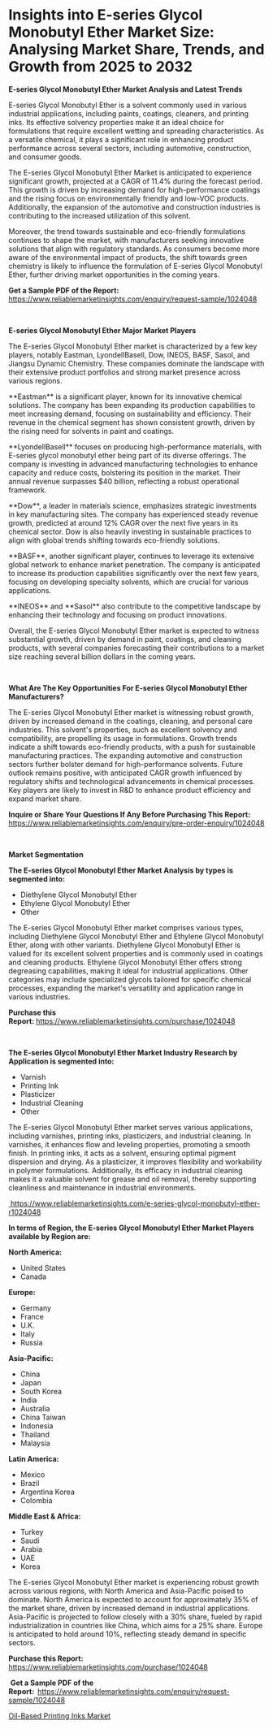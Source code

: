 <p><h1>Insights into E-series Glycol Monobutyl Ether Market Size: Analysing Market Share, Trends, and Growth from 2025 to 2032</h1></p><p><strong>E-series Glycol Monobutyl Ether Market Analysis and Latest Trends</strong></p>
<p><p>E-series Glycol Monobutyl Ether is a solvent commonly used in various industrial applications, including paints, coatings, cleaners, and printing inks. Its effective solvency properties make it an ideal choice for formulations that require excellent wetting and spreading characteristics. As a versatile chemical, it plays a significant role in enhancing product performance across several sectors, including automotive, construction, and consumer goods.</p><p>The E-series Glycol Monobutyl Ether Market is anticipated to experience significant growth, projected at a CAGR of 11.4% during the forecast period. This growth is driven by increasing demand for high-performance coatings and the rising focus on environmentally friendly and low-VOC products. Additionally, the expansion of the automotive and construction industries is contributing to the increased utilization of this solvent. </p><p>Moreover, the trend towards sustainable and eco-friendly formulations continues to shape the market, with manufacturers seeking innovative solutions that align with regulatory standards. As consumers become more aware of the environmental impact of products, the shift towards green chemistry is likely to influence the formulation of E-series Glycol Monobutyl Ether, further driving market opportunities in the coming years.</p></p>
<p><strong>Get a Sample PDF of the Report:&nbsp;</strong> <a href="https://www.reliablemarketinsights.com/enquiry/request-sample/1024048?utm_campaign=2261&utm_medium=2&utm_source=Github&utm_content=ia&utm_term=01022025&utm_id=e-series-glycol-monobutyl-ether">https://www.reliablemarketinsights.com/enquiry/request-sample/1024048</a></p>
<p>&nbsp;</p>
<p><strong>E-series Glycol Monobutyl Ether Major Market Players</strong></p>
<p><p>The E-series Glycol Monobutyl Ether market is characterized by a few key players, notably Eastman, LyondellBasell, Dow, INEOS, BASF, Sasol, and Jiangsu Dynamic Chemistry. These companies dominate the landscape with their extensive product portfolios and strong market presence across various regions.</p><p>**Eastman** is a significant player, known for its innovative chemical solutions. The company has been expanding its production capabilities to meet increasing demand, focusing on sustainability and efficiency. Their revenue in the chemical segment has shown consistent growth, driven by the rising need for solvents in paint and coatings.</p><p>**LyondellBasell** focuses on producing high-performance materials, with E-series glycol monobutyl ether being part of its diverse offerings. The company is investing in advanced manufacturing technologies to enhance capacity and reduce costs, bolstering its position in the market. Their annual revenue surpasses $40 billion, reflecting a robust operational framework.</p><p>**Dow**, a leader in materials science, emphasizes strategic investments in key manufacturing sites. The company has experienced steady revenue growth, predicted at around 12% CAGR over the next five years in its chemical sector. Dow is also heavily investing in sustainable practices to align with global trends shifting towards eco-friendly solutions.</p><p>**BASF**, another significant player, continues to leverage its extensive global network to enhance market penetration. The company is anticipated to increase its production capabilities significantly over the next few years, focusing on developing specialty solvents, which are crucial for various applications.</p><p>**INEOS** and **Sasol** also contribute to the competitive landscape by enhancing their technology and focusing on product innovations.</p><p>Overall, the E-series Glycol Monobutyl Ether market is expected to witness substantial growth, driven by demand in paint, coatings, and cleaning products, with several companies forecasting their contributions to a market size reaching several billion dollars in the coming years.</p></p>
<p>&nbsp;</p>
<p><strong>What Are The Key Opportunities For E-series Glycol Monobutyl Ether Manufacturers?</strong></p>
<p><p>The E-series Glycol Monobutyl Ether market is witnessing robust growth, driven by increased demand in the coatings, cleaning, and personal care industries. This solvent's properties, such as excellent solvency and compatibility, are propelling its usage in formulations. Growth trends indicate a shift towards eco-friendly products, with a push for sustainable manufacturing practices. The expanding automotive and construction sectors further bolster demand for high-performance solvents. Future outlook remains positive, with anticipated CAGR growth influenced by regulatory shifts and technological advancements in chemical processes. Key players are likely to invest in R&D to enhance product efficiency and expand market share.</p></p>
<p><strong>Inquire or Share Your Questions If Any Before Purchasing This Report:</strong> <a href="https://www.reliablemarketinsights.com/enquiry/pre-order-enquiry/1024048?utm_campaign=2261&utm_medium=2&utm_source=Github&utm_content=ia&utm_term=01022025&utm_id=e-series-glycol-monobutyl-ether">https://www.reliablemarketinsights.com/enquiry/pre-order-enquiry/1024048</a></p>
<p>&nbsp;</p>
<p><strong>Market Segmentation</strong></p>
<p><strong>The E-series Glycol Monobutyl Ether Market Analysis by types is segmented into:</strong></p>
<p><ul><li>Diethylene Glycol Monobutyl Ether</li><li>Ethylene Glycol Monobutyl Ether</li><li>Other</li></ul></p>
<p><p>The E-series Glycol Monobutyl Ether market comprises various types, including Diethylene Glycol Monobutyl Ether and Ethylene Glycol Monobutyl Ether, along with other variants. Diethylene Glycol Monobutyl Ether is valued for its excellent solvent properties and is commonly used in coatings and cleaning products. Ethylene Glycol Monobutyl Ether offers strong degreasing capabilities, making it ideal for industrial applications. Other categories may include specialized glycols tailored for specific chemical processes, expanding the market's versatility and application range in various industries.</p></p>
<p><strong>Purchase this Report:&nbsp;</strong><a href="https://www.reliablemarketinsights.com/purchase/1024048?utm_campaign=2261&utm_medium=2&utm_source=Github&utm_content=ia&utm_term=01022025&utm_id=e-series-glycol-monobutyl-ether">https://www.reliablemarketinsights.com/purchase/1024048</a></p>
<p>&nbsp;</p>
<p><strong>The E-series Glycol Monobutyl Ether Market Industry Research by Application is segmented into:</strong></p>
<p><ul><li>Varnish</li><li>Printing Ink</li><li>Plasticizer</li><li>Industrial Cleaning</li><li>Other</li></ul></p>
<p><p>The E-series Glycol Monobutyl Ether market serves various applications, including varnishes, printing inks, plasticizers, and industrial cleaning. In varnishes, it enhances flow and leveling properties, promoting a smooth finish. In printing inks, it acts as a solvent, ensuring optimal pigment dispersion and drying. As a plasticizer, it improves flexibility and workability in polymer formulations. Additionally, its efficacy in industrial cleaning makes it a valuable solvent for grease and oil removal, thereby supporting cleanliness and maintenance in industrial environments.</p></p>
<p><a href="https://www.reliablemarketinsights.com/e-series-glycol-monobutyl-ether-r1024048?utm_campaign=2261&utm_medium=2&utm_source=Github&utm_content=ia&utm_term=01022025&utm_id=e-series-glycol-monobutyl-ether">&nbsp;https://www.reliablemarketinsights.com/e-series-glycol-monobutyl-ether-r1024048</a></p>
<p><strong>In terms of Region, the E-series Glycol Monobutyl Ether Market Players available by Region are:</strong></p>
<p>
    <p> <strong> North America: </strong>
        <ul>
            <li>United States</li>
            <li>Canada</li>
        </ul>
        </p> 
    <p> <strong> Europe: </strong>
        <ul>
            <li>Germany</li>
            <li>France</li>
            <li>U.K.</li>
            <li>Italy</li>
            <li>Russia</li>
        </ul>
        </p> 
    <p> <strong> Asia-Pacific: </strong>
        <ul>
            <li>China</li>
            <li>Japan</li>
            <li>South Korea</li>
            <li>India</li>
            <li>Australia</li>
            <li>China Taiwan</li>
            <li>Indonesia</li>
            <li>Thailand</li>
            <li>Malaysia</li>
        </ul>
        </p> 
    <p> <strong> Latin America: </strong>
        <ul>
            <li>Mexico</li>
            <li>Brazil</li>
            <li>Argentina Korea</li>
            <li>Colombia</li>
        </ul>
        </p> 
    <p> <strong> Middle East & Africa: </strong>
        <ul>
            <li>Turkey</li>
            <li>Saudi</li>
            <li>Arabia</li>
            <li>UAE</li>
            <li>Korea</li>
        </ul>
    </p>
    </p>
<p><p>The E-series Glycol Monobutyl Ether market is experiencing robust growth across various regions, with North America and Asia-Pacific poised to dominate. North America is expected to account for approximately 35% of the market share, driven by increased demand in industrial applications. Asia-Pacific is projected to follow closely with a 30% share, fueled by rapid industrialization in countries like China, which aims for a 25% share. Europe is anticipated to hold around 10%, reflecting steady demand in specific sectors.</p></p>
<p><strong>Purchase this Report: </strong><a href="https://www.reliablemarketinsights.com/purchase/1024048?utm_campaign=2261&utm_medium=2&utm_source=Github&utm_content=ia&utm_term=01022025&utm_id=e-series-glycol-monobutyl-ether">https://www.reliablemarketinsights.com/purchase/1024048</a></p>
<p>&nbsp;<strong>Get a Sample PDF of the Report:&nbsp;&nbsp;</strong><a href="https://www.reliablemarketinsights.com/enquiry/request-sample/1024048?utm_campaign=2261&utm_medium=2&utm_source=Github&utm_content=ia&utm_term=01022025&utm_id=e-series-glycol-monobutyl-ether">https://www.reliablemarketinsights.com/enquiry/request-sample/1024048</a></p>
<p><strong></strong></p>
<p><p><a href="https://github.com/manesros8/Market-Research-Report-List-1/blob/main/oil-based-printing-inks-market.md?utm_campaign=2261&utm_medium=2&utm_source=Github&utm_content=ia&utm_term=01022025&utm_id=e-series-glycol-monobutyl-ether">Oil-Based Printing Inks Market</a></p></p>